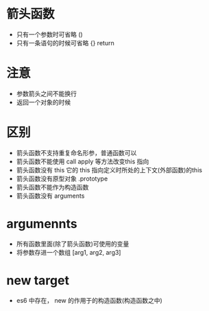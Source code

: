 # 箭头函数
  - 只有一个参数时可省略 ()
  - 只有一条语句的时候可省略 {} return

# 注意
  - 参数箭头之间不能换行
  - 返回一个对象的时候


# 区别
  - 箭头函数不支持重复命名形参，普通函数可以
  - 箭头函数不能使用 call apply 等方法改变this 指向
  - 箭头函数没有 this 它的 this 指向定义时所处的上下文(外部函数)的this
  - 箭头函数没有原型对象 .prototype
  - 箭头函数不能作为构造函数
  - 箭头函数没有 arguments

# argumennts
  - 所有函数里面(除了箭头函数)可使用的变量
  - 将参数存进一个数组 [arg1, arg2, arg3]

# new target
  - es6 中存在， new 的作用于的构造函数(构造函数之中)